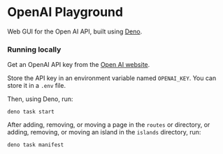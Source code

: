 # OpenAI Playground

Web GUI for the Open AI API, built using [Deno](https://deno.land/).

### Running locally

Get an OpenAI API key from the
[Open AI website](https://beta.openai.com/signup).

Store the API key in an environment variable named `OPENAI_KEY`. You can store
it in a `.env` file.

Then, using Deno, run:

```
deno task start
```

After adding, removing, or moving a page in the `routes` or directory, or
adding, removing, or moving an island in the `islands` directory, run:

```
deno task manifest
```
